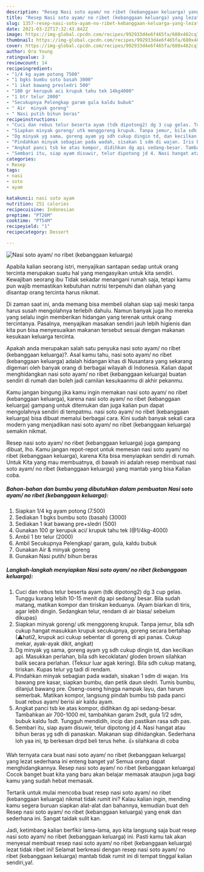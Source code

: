 ```yaml
---
description: "Resep Nasi soto ayam/ no ribet (kebanggaan keluarga) yang lezat Untuk Jualan"
title: "Resep Nasi soto ayam/ no ribet (kebanggaan keluarga) yang lezat Untuk Jualan"
slug: 1357-resep-nasi-soto-ayam-no-ribet-kebanggaan-keluarga-yang-lezat-untuk-jualan
date: 2021-03-22T17:32:43.842Z
image: https://img-global.cpcdn.com/recipes/992933d4e6f465fa/680x482cq70/nasi-soto-ayam-no-ribet-kebanggaan-keluarga-foto-resep-utama.jpg
thumbnail: https://img-global.cpcdn.com/recipes/992933d4e6f465fa/680x482cq70/nasi-soto-ayam-no-ribet-kebanggaan-keluarga-foto-resep-utama.jpg
cover: https://img-global.cpcdn.com/recipes/992933d4e6f465fa/680x482cq70/nasi-soto-ayam-no-ribet-kebanggaan-keluarga-foto-resep-utama.jpg
author: Ora Young
ratingvalue: 3
reviewcount: 14
recipeingredient:
- "1/4 kg ayam potong 7500"
- "1 bgks bumbu soto basah 3000"
- "1 ikat bawang presledri 500"
- "100 gr kerupuk aci krupuk tahu tek 14kg4000"
- "1 btr telur 2000"
- "Secukupnya Pelengkap garam gula kaldu bubuk"
- " Air  minyak goreng"
- " Nasi putih bihun beras"
recipeinstructions:
- "Cuci dan rebus telur beserta ayam (tdk dipotong2) dg 3 cup gelas. Tunggu kurang lebih 10-15 menit dg api sedang/ besar. Bila sudah matang, matikan kompor dan tiriskan keduanya. (Ayam biarkan di tiris, agar lebh dingin. Sedangkan telur, rendam di air biasa/ sebelum dikupas)"
- "Siapkan minyak goreng/ utk menggoreng krupuk. Tanpa jemur, bila sdh cukup hangat masukkan krupuk secukupnya, goreng secara bertahap (⚠hati2, krupuk aci cukup sebentar di goreng di api panas. Cukup mekar, ayak-ayak dikit, angkat)"
- "Dg minyak yg sama, goreng ayam yg sdh cukup dingin td, dan kecilkan api. Masukkan perlahan, bila sdh kecoklatan/ gloden brown silahkan balik secara perlahan. (Teksur luar agak kering). Bila sdh cukup matang, tiriskan. Kupas telur yg tadi di rendam."
- "Pindahkan minyak sebagian pada wadah, sisakan 1 sdm di wajan. Iris bawang pre kasar, siapkan bumbu, dan petik daun sledri. Tumis bumbu, dilanjut bawang pre. Oseng-oseng hingga nampak layu, dan harum semerbak. Matikan kompor, langsung pindah bumbu tsb pada panci buat rebus ayam/ berisi air kaldu ayam."
- "Angkat panci tsb ke atas kompor, didihkan dg api sedang-besar. Tambahkan air 700-1000 ml, tambahkan garam 2sdt, gula 1/2 sdm, bubuk kaldu 1sdt. Tungguh mendidih, incip dan pastikan rasa sdh pas."
- "Sembari itu, siap ayam disuwir, telur dipotong jd 4. Nasi hangat atau bihun beras yg sdh di panaskan. Makanan siap dihidangkan. Sederhana loh yaa ini, tp berkesan drpd beli terus hehe. 👍 silahkana di coba"
categories:
- Resep
tags:
- nasi
- soto
- ayam

katakunci: nasi soto ayam 
nutrition: 251 calories
recipecuisine: Indonesian
preptime: "PT26M"
cooktime: "PT54M"
recipeyield: "1"
recipecategory: Dessert

---
```



![Nasi soto ayam/ no ribet (kebanggaan keluarga)](https://img-global.cpcdn.com/recipes/992933d4e6f465fa/680x482cq70/nasi-soto-ayam-no-ribet-kebanggaan-keluarga-foto-resep-utama.jpg)

Apabila kalian seorang istri, menyajikan santapan sedap untuk orang tercinta merupakan suatu hal yang mengasyikan untuk kita sendiri. Kewajiban seorang ibu Tidak sekadar menangani rumah saja, tetapi kamu pun wajib memastikan kebutuhan nutrisi terpenuhi dan olahan yang disantap orang tercinta harus nikmat.

Di zaman  saat ini, anda memang bisa membeli olahan siap saji meski tanpa harus susah mengolahnya terlebih dahulu. Namun banyak juga lho mereka yang selalu ingin memberikan hidangan yang terenak untuk orang tercintanya. Pasalnya, menyajikan masakan sendiri jauh lebih higienis dan kita pun bisa menyesuaikan makanan tersebut sesuai dengan makanan kesukaan keluarga tercinta. 



Apakah anda merupakan salah satu penyuka nasi soto ayam/ no ribet (kebanggaan keluarga)?. Asal kamu tahu, nasi soto ayam/ no ribet (kebanggaan keluarga) adalah hidangan khas di Nusantara yang sekarang digemari oleh banyak orang di berbagai wilayah di Indonesia. Kalian dapat menghidangkan nasi soto ayam/ no ribet (kebanggaan keluarga) buatan sendiri di rumah dan boleh jadi camilan kesukaanmu di akhir pekanmu.

Kamu jangan bingung jika kamu ingin memakan nasi soto ayam/ no ribet (kebanggaan keluarga), karena nasi soto ayam/ no ribet (kebanggaan keluarga) gampang untuk ditemukan dan juga kalian pun dapat mengolahnya sendiri di tempatmu. nasi soto ayam/ no ribet (kebanggaan keluarga) bisa dibuat memalui berbagai cara. Kini sudah banyak sekali cara modern yang menjadikan nasi soto ayam/ no ribet (kebanggaan keluarga) semakin nikmat.

Resep nasi soto ayam/ no ribet (kebanggaan keluarga) juga gampang dibuat, lho. Kamu jangan repot-repot untuk memesan nasi soto ayam/ no ribet (kebanggaan keluarga), karena Kita bisa menyiapkan sendiri di rumah. Untuk Kita yang mau membuatnya, di bawah ini adalah resep membuat nasi soto ayam/ no ribet (kebanggaan keluarga) yang mantab yang bisa Kalian coba.

<!--inarticleads1-->

##### Bahan-bahan dan bumbu yang dibutuhkan dalam pembuatan Nasi soto ayam/ no ribet (kebanggaan keluarga):

1. Siapkan 1/4 kg ayam potong (7.500)
1. Sediakan 1 bgks bumbu soto (basah) (3000)
1. Sediakan 1 ikat bawang pre+sledri (500)
1. Gunakan 100 gr kerupuk aci/ krupuk tahu tek (@1/4kg-4000)
1. Ambil 1 btr telur (2000)
1. Ambil Secukupnya Pelengkap/ garam, gula, kaldu bubuk
1. Gunakan  Air &amp; minyak goreng
1. Gunakan  Nasi putih/ bihun beras




<!--inarticleads2-->

##### Langkah-langkah menyiapkan Nasi soto ayam/ no ribet (kebanggaan keluarga):

1. Cuci dan rebus telur beserta ayam (tdk dipotong2) dg 3 cup gelas. Tunggu kurang lebih 10-15 menit dg api sedang/ besar. Bila sudah matang, matikan kompor dan tiriskan keduanya. (Ayam biarkan di tiris, agar lebh dingin. Sedangkan telur, rendam di air biasa/ sebelum dikupas)
1. Siapkan minyak goreng/ utk menggoreng krupuk. Tanpa jemur, bila sdh cukup hangat masukkan krupuk secukupnya, goreng secara bertahap (⚠hati2, krupuk aci cukup sebentar di goreng di api panas. Cukup mekar, ayak-ayak dikit, angkat)
1. Dg minyak yg sama, goreng ayam yg sdh cukup dingin td, dan kecilkan api. Masukkan perlahan, bila sdh kecoklatan/ gloden brown silahkan balik secara perlahan. (Teksur luar agak kering). Bila sdh cukup matang, tiriskan. Kupas telur yg tadi di rendam.
1. Pindahkan minyak sebagian pada wadah, sisakan 1 sdm di wajan. Iris bawang pre kasar, siapkan bumbu, dan petik daun sledri. Tumis bumbu, dilanjut bawang pre. Oseng-oseng hingga nampak layu, dan harum semerbak. Matikan kompor, langsung pindah bumbu tsb pada panci buat rebus ayam/ berisi air kaldu ayam.
1. Angkat panci tsb ke atas kompor, didihkan dg api sedang-besar. Tambahkan air 700-1000 ml, tambahkan garam 2sdt, gula 1/2 sdm, bubuk kaldu 1sdt. Tungguh mendidih, incip dan pastikan rasa sdh pas.
1. Sembari itu, siap ayam disuwir, telur dipotong jd 4. Nasi hangat atau bihun beras yg sdh di panaskan. Makanan siap dihidangkan. Sederhana loh yaa ini, tp berkesan drpd beli terus hehe. 👍 silahkana di coba




Wah ternyata cara buat nasi soto ayam/ no ribet (kebanggaan keluarga) yang lezat sederhana ini enteng banget ya! Semua orang dapat menghidangkannya. Resep nasi soto ayam/ no ribet (kebanggaan keluarga) Cocok banget buat kita yang baru akan belajar memasak ataupun juga bagi kamu yang sudah hebat memasak.

Tertarik untuk mulai mencoba buat resep nasi soto ayam/ no ribet (kebanggaan keluarga) nikmat tidak rumit ini? Kalau kalian ingin, mending kamu segera buruan siapkan alat-alat dan bahannya, kemudian buat deh Resep nasi soto ayam/ no ribet (kebanggaan keluarga) yang enak dan sederhana ini. Sangat taidak sulit kan. 

Jadi, ketimbang kalian berfikir lama-lama, ayo kita langsung saja buat resep nasi soto ayam/ no ribet (kebanggaan keluarga) ini. Pasti kamu tak akan menyesal membuat resep nasi soto ayam/ no ribet (kebanggaan keluarga) lezat tidak ribet ini! Selamat berkreasi dengan resep nasi soto ayam/ no ribet (kebanggaan keluarga) mantab tidak rumit ini di tempat tinggal kalian sendiri,ya!.

